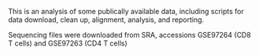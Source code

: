 This is an analysis of some publically available data, including scripts for data download, clean up, alignment, analysis, and reporting.

Sequencing files were downloaded from SRA, accessions GSE97264 (CD8 T cells) and GSE97263 (CD4 T cells)

